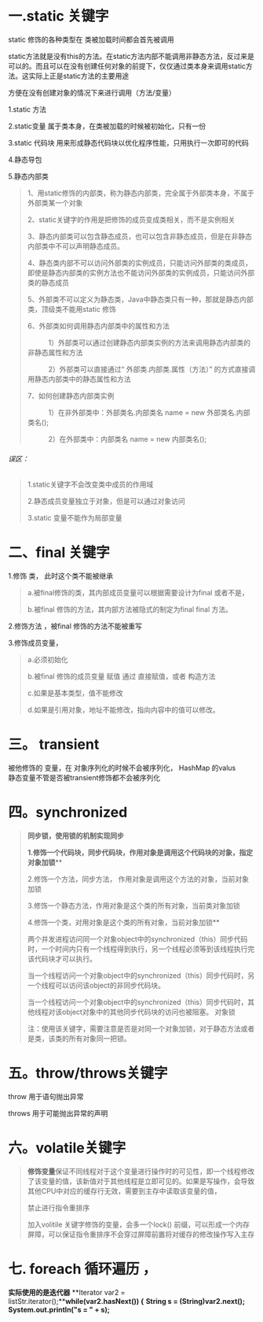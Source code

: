 # 一.static 关键字

static 修饰的各种类型在 类被加载时间都会首先被调用

static方法就是没有this的方法。在static方法内部不能调用非静态方法，反过来是可以的。而且可以在没有创建任何对象的前提下，仅仅通过类本身来调用static方法。这实际上正是static方法的主要用途

方便在没有创建对象的情况下来进行调用（方法/变量）

1.static 方法

2.static变量 属于类本身，在类被加载的时候被初始化，只有一份

3.static 代码块 用来形成静态代码块以优化程序性能，只用执行一次即可的代码

4.静态导包

5.静态内部类

> 1、用static修饰的内部类，称为静态内部类，完全属于外部类本身，不属于外部类某一个对象
>
> 2、static关键字的作用是把修饰的成员变成类相关，而不是实例相关
>
> 3、静态内部类可以包含静态成员，也可以包含非静态成员，但是在非静态内部类中不可以声明静态成员。
>
> 4、静态类内部不可以访问外部类的实例成员，只能访问外部类的类成员，即使是静态内部类的实例方法也不能访问外部类的实例成员，只能访问外部类的静态成员
>
> 5、外部类不可以定义为静态类，Java中静态类只有一种，那就是静态内部类，顶级类不能用static 修饰
>
> 6、外部类如何调用静态内部类中的属性和方法
>
> 　　　1）外部类可以通过创建静态内部类实例的方法来调用静态内部类的非静态属性和方法
>
> 　　　2）外部类可以直接通过“ 外部类.内部类.属性（方法）” 的方式直接调用静态内部类中的静态属性和方法
>
> 7、如何创建静态内部类实例
>
> 　　　1）在非外部类中：外部类名.内部类名 name = new 外部类名.内部类名();
>
> 　　　2）在外部类中：内部类名 name = new 内部类名();

###### 误区：

> 1.static关键字不会改变类中成员的作用域
>
> 2.静态成员变量独立于对象，但是可以通过对象访问
>
> 3.static 变量不能作为局部变量

# 二、final 关键字

1.修饰 类， 此时这个类不能被继承 

> a.被final修饰的类，其内部成员变量可以根据需要设计为final 或者不是，
>
> b.被final 修饰的方法，其内部方法被隐式的制定为final final 方法。

2.修饰方法 ，被final 修饰的方法不能被重写

3.修饰成员变量，

> a.必须初始化 
>
> b.被final 修饰的成员变量 赋值 通过 直接赋值，或者 构造方法 
>
> c.如果是基本类型，值不能修改 
>
> d.如果是引用对象，地址不能修改，指向内容中的值可以修改。

# 三。 transient 

被他修饰的 变量，在 对象序列化的时候不会被序列化， HashMap  的valus   
静态变量不管是否被transient修饰都不会被序列化

# 四。**synchronized** 

>  **同步锁，使用锁的机制实现同步**
>
> **1.修饰一个代码块，同步代码块，作用对象是调用这个代码块的对象，指定对象加锁****
>
> 2.修饰一个方法，同步方法， 作用对象是调用这个方法的对象，当前对象加锁
>
> 3.修饰一个静态方法，作用对象是这个类的所有对象，当前类对象加锁
>
> 4.修饰一个类，对用对象是这个类的所有对象，当前对象加锁**
>
> 两个并发进程访问同一个对象object中的synchronized（this）同步代码时，一个时间内只有一个线程得到执行，另一个线程必须等到该线程执行完该代码块才可以执行。
>
> 当一个线程访问一个对象object中的synchronized（this）同步代码时，另一个线程可以访问该object的非同步代码块。
>
> 当一个线程访问一个对象object中的synchronized（this）同步代码时，其他线程对该object对象中的其他同步代码块的访问也被阻塞。 对象锁
>
> 注：使用该关键字，需要注意是否是对同一个对象加锁，对于静态方法或者是类，该类的所有对象同一把锁。

# 五。**throw/throws关键字**

throw 用于语句抛出异常

throws 用于可能抛出异常的声明

# 六。**volatile关键字**

> **修饰变量**保证不同线程对于这个变量进行操作时的可见性，即一个线程修改了该变量的值，该新值对于其他线程是立即可见的。如果是写操作，会导致其他CPU中对应的缓存行无效，需要到主存中读取该变量的值，
>
> 禁止进行指令重排序
>
> 加入volitile 关键字修饰的变量，会多一个lock() 前缀，可以形成一个内存屏障，可以保证指令重排序不会穿过屏障前置将对缓存的修改操作写入主存

# 七. **foreach 循环遍历 ，**

**实际使用的是迭代器**
**Iterator var2 = listStr.iterator();****while(var2.hasNext()) {**  **String s = (String)var2.next();**  **System.out.println("s = " + s);**